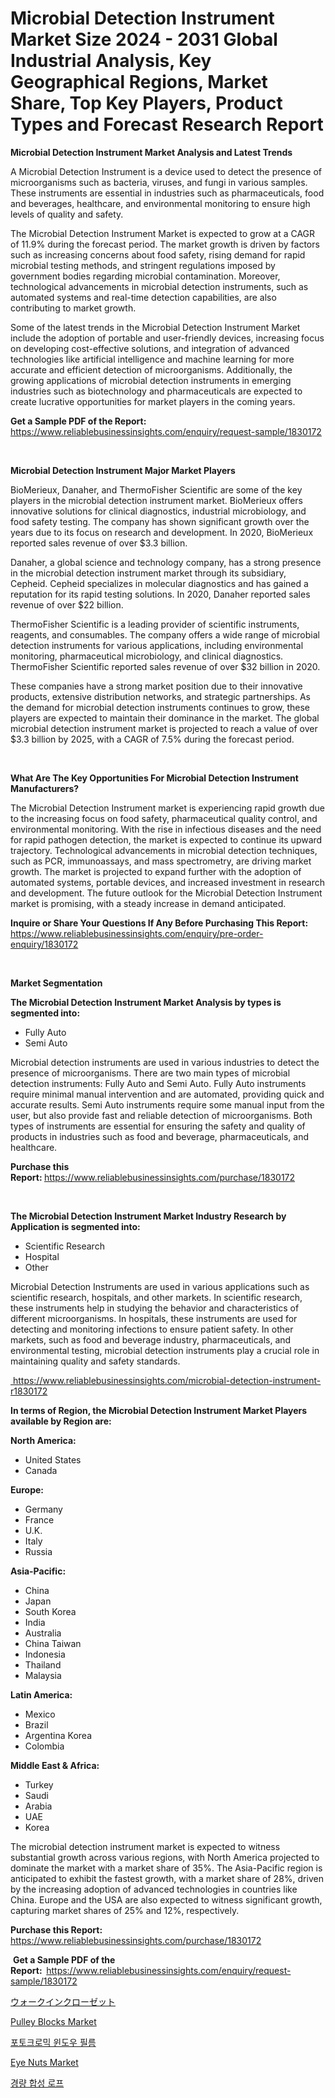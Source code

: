 <p><h1>Microbial Detection Instrument Market Size 2024 - 2031 Global Industrial Analysis, Key Geographical Regions, Market Share, Top Key Players, Product Types and Forecast Research Report</h1></p><p><strong>Microbial Detection Instrument Market Analysis and Latest Trends</strong></p>
<p><p>A Microbial Detection Instrument is a device used to detect the presence of microorganisms such as bacteria, viruses, and fungi in various samples. These instruments are essential in industries such as pharmaceuticals, food and beverages, healthcare, and environmental monitoring to ensure high levels of quality and safety.</p><p>The Microbial Detection Instrument Market is expected to grow at a CAGR of 11.9% during the forecast period. The market growth is driven by factors such as increasing concerns about food safety, rising demand for rapid microbial testing methods, and stringent regulations imposed by government bodies regarding microbial contamination. Moreover, technological advancements in microbial detection instruments, such as automated systems and real-time detection capabilities, are also contributing to market growth.</p><p>Some of the latest trends in the Microbial Detection Instrument Market include the adoption of portable and user-friendly devices, increasing focus on developing cost-effective solutions, and integration of advanced technologies like artificial intelligence and machine learning for more accurate and efficient detection of microorganisms. Additionally, the growing applications of microbial detection instruments in emerging industries such as biotechnology and pharmaceuticals are expected to create lucrative opportunities for market players in the coming years.</p></p>
<p><strong>Get a Sample PDF of the Report:&nbsp;</strong> <a href="https://www.reliablebusinessinsights.com/enquiry/request-sample/1830172">https://www.reliablebusinessinsights.com/enquiry/request-sample/1830172</a></p>
<p>&nbsp;</p>
<p><strong>Microbial Detection Instrument Major Market Players</strong></p>
<p><p>BioMerieux, Danaher, and ThermoFisher Scientific are some of the key players in the microbial detection instrument market. BioMerieux offers innovative solutions for clinical diagnostics, industrial microbiology, and food safety testing. The company has shown significant growth over the years due to its focus on research and development. In 2020, BioMerieux reported sales revenue of over $3.3 billion.</p><p>Danaher, a global science and technology company, has a strong presence in the microbial detection instrument market through its subsidiary, Cepheid. Cepheid specializes in molecular diagnostics and has gained a reputation for its rapid testing solutions. In 2020, Danaher reported sales revenue of over $22 billion.</p><p>ThermoFisher Scientific is a leading provider of scientific instruments, reagents, and consumables. The company offers a wide range of microbial detection instruments for various applications, including environmental monitoring, pharmaceutical microbiology, and clinical diagnostics. ThermoFisher Scientific reported sales revenue of over $32 billion in 2020.</p><p>These companies have a strong market position due to their innovative products, extensive distribution networks, and strategic partnerships. As the demand for microbial detection instruments continues to grow, these players are expected to maintain their dominance in the market. The global microbial detection instrument market is projected to reach a value of over $3.3 billion by 2025, with a CAGR of 7.5% during the forecast period.</p></p>
<p>&nbsp;</p>
<p><strong>What Are The Key Opportunities For Microbial Detection Instrument Manufacturers?</strong></p>
<p><p>The Microbial Detection Instrument market is experiencing rapid growth due to the increasing focus on food safety, pharmaceutical quality control, and environmental monitoring. With the rise in infectious diseases and the need for rapid pathogen detection, the market is expected to continue its upward trajectory. Technological advancements in microbial detection techniques, such as PCR, immunoassays, and mass spectrometry, are driving market growth. The market is projected to expand further with the adoption of automated systems, portable devices, and increased investment in research and development. The future outlook for the Microbial Detection Instrument market is promising, with a steady increase in demand anticipated.</p></p>
<p><strong>Inquire or Share Your Questions If Any Before Purchasing This Report:</strong> <a href="https://www.reliablebusinessinsights.com/enquiry/pre-order-enquiry/1830172">https://www.reliablebusinessinsights.com/enquiry/pre-order-enquiry/1830172</a></p>
<p>&nbsp;</p>
<p><strong>Market Segmentation</strong></p>
<p><strong>The Microbial Detection Instrument Market Analysis by types is segmented into:</strong></p>
<p><ul><li>Fully Auto</li><li>Semi Auto</li></ul></p>
<p><p>Microbial detection instruments are used in various industries to detect the presence of microorganisms. There are two main types of microbial detection instruments: Fully Auto and Semi Auto. Fully Auto instruments require minimal manual intervention and are automated, providing quick and accurate results. Semi Auto instruments require some manual input from the user, but also provide fast and reliable detection of microorganisms. Both types of instruments are essential for ensuring the safety and quality of products in industries such as food and beverage, pharmaceuticals, and healthcare.</p></p>
<p><strong>Purchase this Report:&nbsp;</strong><a href="https://www.reliablebusinessinsights.com/purchase/1830172">https://www.reliablebusinessinsights.com/purchase/1830172</a></p>
<p>&nbsp;</p>
<p><strong>The Microbial Detection Instrument Market Industry Research by Application is segmented into:</strong></p>
<p><ul><li>Scientific Research</li><li>Hospital</li><li>Other</li></ul></p>
<p><p>Microbial Detection Instruments are used in various applications such as scientific research, hospitals, and other markets. In scientific research, these instruments help in studying the behavior and characteristics of different microorganisms. In hospitals, these instruments are used for detecting and monitoring infections to ensure patient safety. In other markets, such as food and beverage industry, pharmaceuticals, and environmental testing, microbial detection instruments play a crucial role in maintaining quality and safety standards.</p></p>
<p><a href="https://www.reliablebusinessinsights.com/microbial-detection-instrument-r1830172">&nbsp;https://www.reliablebusinessinsights.com/microbial-detection-instrument-r1830172</a></p>
<p><strong>In terms of Region, the Microbial Detection Instrument Market Players available by Region are:</strong></p>
<p>
    <p> <strong> North America: </strong>
        <ul>
            <li>United States</li>
            <li>Canada</li>
        </ul>
        </p> 
    <p> <strong> Europe: </strong>
        <ul>
            <li>Germany</li>
            <li>France</li>
            <li>U.K.</li>
            <li>Italy</li>
            <li>Russia</li>
        </ul>
        </p> 
    <p> <strong> Asia-Pacific: </strong>
        <ul>
            <li>China</li>
            <li>Japan</li>
            <li>South Korea</li>
            <li>India</li>
            <li>Australia</li>
            <li>China Taiwan</li>
            <li>Indonesia</li>
            <li>Thailand</li>
            <li>Malaysia</li>
        </ul>
        </p> 
    <p> <strong> Latin America: </strong>
        <ul>
            <li>Mexico</li>
            <li>Brazil</li>
            <li>Argentina Korea</li>
            <li>Colombia</li>
        </ul>
        </p> 
    <p> <strong> Middle East & Africa: </strong>
        <ul>
            <li>Turkey</li>
            <li>Saudi</li>
            <li>Arabia</li>
            <li>UAE</li>
            <li>Korea</li>
        </ul>
    </p>
    </p>
<p><p>The microbial detection instrument market is expected to witness substantial growth across various regions, with North America projected to dominate the market with a market share of 35%. The Asia-Pacific region is anticipated to exhibit the fastest growth, with a market share of 28%, driven by the increasing adoption of advanced technologies in countries like China. Europe and the USA are also expected to witness significant growth, capturing market shares of 25% and 12%, respectively.</p></p>
<p><strong>Purchase this Report: </strong><a href="https://www.reliablebusinessinsights.com/purchase/1830172">https://www.reliablebusinessinsights.com/purchase/1830172</a></p>
<p>&nbsp;<strong>Get a Sample PDF of the Report:&nbsp;&nbsp;</strong><a href="https://www.reliablebusinessinsights.com/enquiry/request-sample/1830172">https://www.reliablebusinessinsights.com/enquiry/request-sample/1830172</a></p>
<p><strong></strong></p>
<p><p><a href="https://github.com/deonnorth8/Market-Research-Report-List-1/blob/main/8397958163528.md">ウォークインクローゼット</a></p><p><a href="https://github.com/YashRP12/Market-Research-Report-List-5/blob/main/pulley-blocks-market.md">Pulley Blocks Market</a></p><p><a href="https://github.com/tukangkrupk/Market-Research-Report-List-1/blob/main/8498530176032.md">포토크로믹 윈도우 필름</a></p><p><a href="https://github.com/khayangel/Market-Research-Report-List-4/blob/main/eye-nuts-market.md">Eye Nuts Market</a></p><p><a href="https://github.com/mduzzalmduzzal601/Market-Research-Report-List-1/blob/main/6031849176031.md">경량 합성 로프</a></p></p>